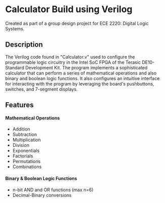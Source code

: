 # Calculator Build using Verilog
Created as part of a group design project for ECE 2220: Digital Logic Systems.

## Description
The Verilog code found in "Calculator.v" used to configure the programmable logic circuitry in the Intel SoC FPGA of the Terasic DE10-Standard Development Kit. The program implements a sophisticated calculator that can perform a series of mathematical operations and also binary and boolean logic functions. It also configures an intuitive interface for interacting with the program by leveraging the board's pushbuttons, switches, and 7-segment displays.

## Features
#### Mathematical Operations
- Addition
- Subtraction
- Multiplication
- Division
- Exponentials
- Factorials
- Permutations
- Combinations

#### Binary & Boolean Logic Functions
- n-bit AND and OR functions (max n=6)
- Decimal-Binary conversions
